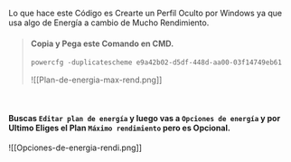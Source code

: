 Lo que hace este Código es Crearte un Perfil Oculto por Windows ya que usa algo de Energía a cambio de Mucho Rendimiento.

> #### Copia y Pega este Comando en CMD.
> ```PowerShell
> powercfg -duplicatescheme e9a42b02-d5df-448d-aa00-03f14749eb61
> 
> 
> ```
> ![[Plan-de-energia-max-rend.png]]

<br>

#### Buscas `Editar plan de energía` y luego vas a `Opciones de energía` y por Ultimo Eliges el Plan `Máximo rendimiento` pero es Opcional.
![[Opciones-de-energia-rendi.png]]